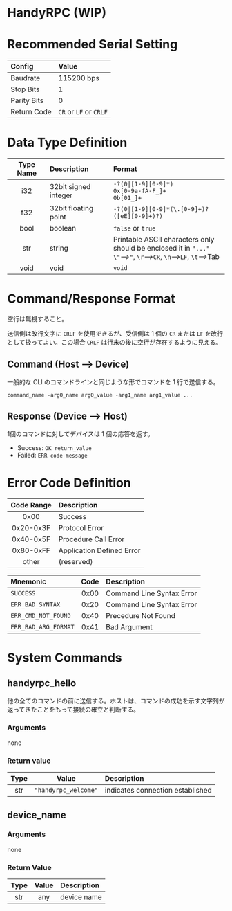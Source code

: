 # HandyRPC (WIP)

# Recommended Serial Setting

|Config|Value|
|:--|:--|
|Baudrate|115200 bps|
|Stop Bits|1|
|Parity Bits|0|
|Return Code|`CR` or `LF` or `CRLF`|

# Data Type Definition

|Type Name|Description|Format|
|:--:|:--|:--|
|i32|32bit signed integer|`-?(0\|[1-9][0-9]*)`<br>`0x[0-9a-fA-F_]+`<br>`0b[01_]+`|
|f32|32bit floating point|`-?(0\|[1-9][0-9]*(\.[0-9]+)?([eE][0-9]+)?)`|
|bool|boolean|`false` or `true`|
|str|string|Printable ASCII characters only<br>should be enclosed it in `"..."`<br>`\"`-->`"`, `\r`-->`CR`, `\n`-->`LF`, `\t`-->Tab|
|void|void|`void`|

# Command/Response Format

空行は無視すること。

送信側は改行文字に `CRLF` を使用できるが、受信側は 1 個の `CR` または `LF` を改行として扱ってよい。この場合 `CRLF` は行末の後に空行が存在するように見える。

## Command (Host --> Device)

一般的な CLI のコマンドラインと同じような形でコマンドを 1 行で送信する。

`command_name -arg0_name arg0_value -arg1_name arg1_value ...`

## Response (Device --> Host)

1個のコマンドに対してデバイスは 1 個の応答を返す。

- Success: `OK return_value`
- Failed: `ERR code message`

# Error Code Definition

|Code Range|Description|
|:--:|:--|
|0x00|Success|
|0x20-0x3F|Protocol Error|
|0x40-0x5F|Procedure Call Error|
|0x80-0xFF|Application Defined Error|
|other|(reserved)|

|Mnemonic|Code|Description|
|:--|:--:|:--|
|`SUCCESS`|0x00|Command Line Syntax Error|
|`ERR_BAD_SYNTAX`|0x20|Command Line Syntax Error|
|`ERR_CMD_NOT_FOUND`|0x40|Precedure Not Found|
|`ERR_BAD_ARG_FORMAT`|0x41|Bad Argument|

# System Commands

## handyrpc_hello

他の全てのコマンドの前に送信する。ホストは、コマンドの成功を示す文字列が返ってきたことをもって接続の確立と判断する。

### Arguments

none

### Return value

|Type|Value|Description|
|:--:|:--:|:--|
|str|`"handyrpc_welcome"`|indicates connection established|

## device_name

### Arguments

none

### Return Value

|Type|Value|Description|
|:--:|:--:|:--|
|str|any|device name|
